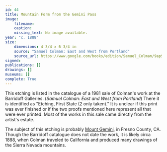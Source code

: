 ```yaml
---
id: 44
title: Mountain Form from the Gemini Pass
image:
    filename: 
    caption: 
    missing_text: No image available.
year: "c. 1888"
size:
    dimensions: 4 3/4 x 6 3/4 in
    source: "Samuel Colman: East and West from Portland"
    source_url: https://www.google.com/books/edition/Samuel_Colman/9apStwAACAAJ?hl=en
signed: 
publications: []
drawings: []
museums: []
complete: True
---
```

This etching is listed in the catalogue of a 1981 sale of Colman's work at the Barridoff Galleries. (_Samuel Colman: East and West from Portland_) There it is identified as "Etching, First State (2 only taken)." It is unclear if this print was ever finished or if the two proofs mentioned here represent all that were ever printed. Most of the works in this sale came directly from the artist's estate.

The subject of this etching is probably [Mount Gemini](https://en.wikipedia.org/wiki/Gemini_(California_mountain)), in Fresno County, CA. Though the Barridoff catalogue does not date the work, it is likely circa 1888, when Colman traveled to California and produced many drawings of the Sierra Nevada mountains.